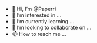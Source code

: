 - 👋 Hi, I’m @Paperri
- 👀 I’m interested in ...
- 🌱 I’m currently learning ...
- 💞️ I’m looking to collaborate on ...
- 📫 How to reach me ...

<!---
Paperri/Paperri is a ✨ special ✨ repository because its `README.md` (this file) appears on your GitHub profile.
You can click the Preview link to take a look at your changes.
--->
